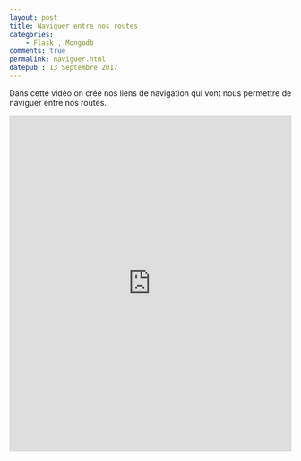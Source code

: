 ```yaml
---
layout: post
title: Naviguer entre nos routes
categories:
    - Flask , Mongodb
comments: true
permalink: naviguer.html
datepub : 13 Septembre 2017
---
```



Dans cette vidéo on crée nos liens de navigation qui vont nous permettre de naviguer entre nos routes.

<iframe style="width: 100%; height: 600px;"  src="https://www.youtube.com/embed/cUtbe1IXthU" frameborder="0" allowfullscreen></iframe>